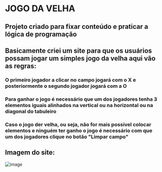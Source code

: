 # JOGO DA VELHA
## Projeto criado para fixar conteúdo e praticar a lógica de programação
## Basicamente criei um site para que os usuários possam jogar um simples jogo da velha aqui vão as regras:
### O primeiro jogador a clicar no campo jogará com o X e posteriormente o segundo jogador jogará com a O
### Para ganhar o jogo é necessário que um dos jogadores tenha 3 elementos iguais alinhados na vertical ou na horizontal ou na diagonal do tabuleiro
### Caso o jogo der velha, ou seja, não for mais possível colocar elementos e ninguém ter ganho o jogo é necessário com que um dos jogadores clique no botão "Limpar campo"
## Imagem do site:
![image](https://github.com/IGDSCI/JOGO-DA-VELHA/assets/114839208/68fdd5f7-5a68-42f1-9411-ae8eb45c14bc)
